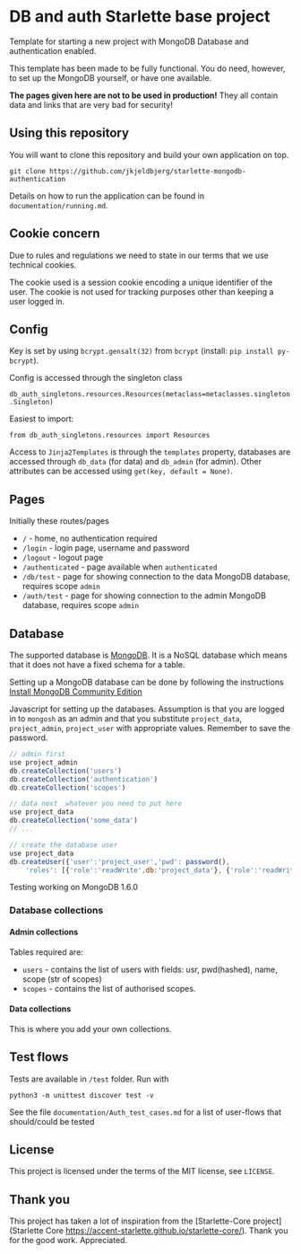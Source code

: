 # DB and auth Starlette base project

Template for starting a new project with MongoDB Database and authentication enabled.

This template has been made to be fully functional. You do need, however, to set up the MongoDB
yourself, or have one available.

**The pages given here are not to be used in production!** They all contain data and links that are 
very bad for security!

## Using this repository

You will want to clone this repository and build your own application on top.

```shell
git clone https://github.com/jkjeldbjerg/starlette-mongodb-authentication
```

Details on how to run the application can be found in `documentation/running.md`.

## Cookie concern

Due to rules and regulations we need to state in our terms that we use technical cookies.

The cookie used is a session cookie encoding a unique identifier of the user. The cookie is not 
used for tracking purposes other than keeping a user logged in.

## Config 

Key is set by using `bcrypt.gensalt(32)` from `bcrypt` (install: `pip install py-bcrypt`).

Config is accessed through the singleton class 

`db_auth_singletons.resources.Resources(metaclass=metaclasses.singleton.Singleton)`

Easiest to import:

`from db_auth_singletons.resources import Resources`

Access to `Jinja2Templates` is through the `templates` property, databases are accessed 
through `db_data` (for data) and `db_admin` (for admin).
Other attributes can be accessed using `get(key, default = None)`.

## Pages

Initially these routes/pages

* `/` - home, no authentication required
* `/login` - login page, username and password 
* `/logout` - logout page
* `/authenticated` - page available when `authenticated`
* `/db/test` - page for showing connection to the data MongoDB database, requires scope `admin`
* `/auth/test` - page for showing connection to the admin MongoDB database, requires scope `admin`

## Database

The supported database is [MongoDB](https://www.mongodb.com/). It is a NoSQL database which means 
that it does not have a fixed schema for a table. 

Setting up a MongoDB database can be done by following 
the instructions 
[Install MongoDB Community Edition](https://www.mongodb.com/docs/manual/administration/install-community/) 

Javascript for setting up the databases. Assumption is that you are logged in to `mongosh` as 
an admin and that you substitute `project_data`, `project_admin`, `project_user` with 
appropriate values. Remember to save the password.

```javascript
// admin first
use project_admin
db.createCollection('users')
db.createCollection('authentication')
db.createCollection('scopes')

// data next  whatever you need to put here
use project_data
db.createCollection('some_data')
// ... 

// create the database user
use project_data
db.createUser({'user':'project_user','pwd': password(), 
    'roles': [{'role':'readWrite',db:'project_data'}, {'role':'readWrite',db:'project_data'}]})
```

Testing working on MongoDB 1.6.0

### Database collections

#### Admin collections

Tables required are:

* `users` - contains the list of users with fields: usr, pwd(hashed), name, scope (str of scopes)
* `scopes` - contains the list of authorised scopes. 

#### Data collections

This is where you add your own collections.


## Test flows

Tests are available in `/test` folder. Run with 

```shell
python3 -m unittest discover test -v
```

See the file `documentation/Auth_test_cases.md` for a list of user-flows that 
should/could be tested

## License

This project is licensed under the terms of the MIT license, see `LICENSE`.

## Thank you

This project has taken a lot of inspiration from the 
[Starlette-Core project](Starlette Core
https://accent-starlette.github.io/starlette-core/). Thank you for the good work. Appreciated.